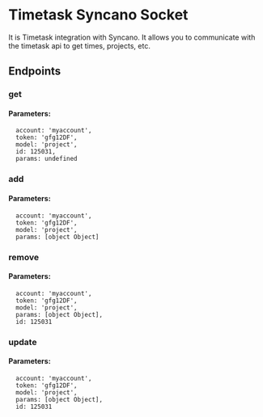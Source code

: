# Timetask Syncano Socket

It is Timetask integration with Syncano. It allows you to communicate with the timetask api to get times, projects, etc.

## Endpoints

### get

#### Parameters:

      account: 'myaccount',
      token: 'gfg12DF',
      model: 'project',
      id: 125031,
      params: undefined


### add

#### Parameters:

      account: 'myaccount',
      token: 'gfg12DF',
      model: 'project',
      params: [object Object]


### remove

#### Parameters:

      account: 'myaccount',
      token: 'gfg12DF',
      model: 'project',
      params: [object Object],
      id: 125031


### update

#### Parameters:

      account: 'myaccount',
      token: 'gfg12DF',
      model: 'project',
      params: [object Object],
      id: 125031

